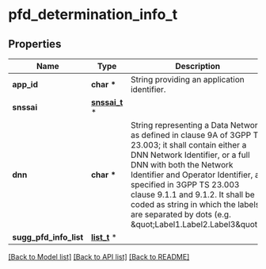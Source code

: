 # pfd_determination_info_t

## Properties
Name | Type | Description | Notes
------------ | ------------- | ------------- | -------------
**app_id** | **char \*** | String providing an application identifier. | 
**snssai** | [**snssai_t**](snssai.md) \* |  | [optional] 
**dnn** | **char \*** | String representing a Data Network as defined in clause 9A of 3GPP TS 23.003;  it shall contain either a DNN Network Identifier, or a full DNN with both the Network  Identifier and Operator Identifier, as specified in 3GPP TS 23.003 clause 9.1.1 and 9.1.2. It shall be coded as string in which the labels are separated by dots  (e.g. \&quot;Label1.Label2.Label3\&quot;).  | [optional] 
**sugg_pfd_info_list** | [**list_t**](suggested_pfd_info.md) \* |  | 

[[Back to Model list]](../README.md#documentation-for-models) [[Back to API list]](../README.md#documentation-for-api-endpoints) [[Back to README]](../README.md)


